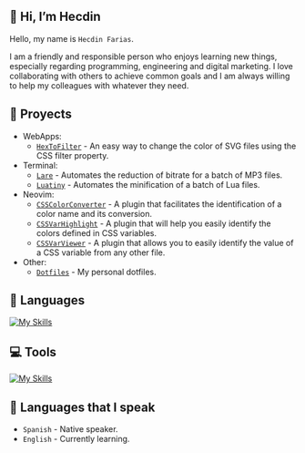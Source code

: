 ## 👋 Hi, I’m Hecdin

Hello, my name is `Hecdin Farias`.

I am a friendly and responsible person who enjoys learning new things, especially regarding programming, engineering and digital marketing. I love collaborating with others to achieve common goals and I am always willing to help my colleagues with whatever they need.

## 📝 Proyects

* WebApps:
    * [`HexToFilter`](https://github.com/farias-hecdin/HexToFilter) - An easy way to change the color of SVG files using the CSS filter property.
* Terminal:
    * [`Lare`](https://github.com/farias-hecdin/Lare) - Automates the reduction of bitrate for a batch of MP3 files.
    * [`Luatiny`](https://github.com/farias-hecdin/Luatiny) - Automates the minification of a batch of Lua files.
* Neovim:
    * [`CSSColorConverter`](https://github.com/farias-hecdin/CSSColorConverter) - A plugin that facilitates the identification of a color name and its conversion.
    * [`CSSVarHighlight`](https://github.com/farias-hecdin/CSSVarHighlight) - A plugin that will help you easily identify the colors defined in CSS variables.
    * [`CSSVarViewer`](https://github.com/farias-hecdin/CSSVarViewer) - A plugin that allows you to easily identify the value of a CSS variable from any other file.
* Other:
    * [`Dotfiles`](https://github.com/farias-hecdin/Dotfiles) - My personal dotfiles.

## 📢 Languages

[![My Skills](https://skillicons.dev/icons?i=html,js,lua,go,php,nim&theme=light)](https://skillicons.dev)

## 💻 Tools

[![My Skills](https://skillicons.dev/icons?i=neovim,git&theme=light)](https://skillicons.dev)

## 💬 Languages that I speak

* `Spanish` - Native speaker.
* `English` - Currently learning.
